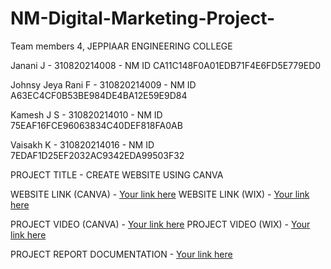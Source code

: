 # NM-Digital-Marketing-Project-

Team members 4, JEPPIAAR ENGINEERING COLLEGE

Janani J - 310820214008 - NM ID CA11C148F0A01EDB71F4E6FD5E779ED0

Johnsy Jeya Rani F - 310820214009 - NM ID A63EC4CF0B53BE984DE4BA12E59E9D84

Kamesh J S - 310820214010 - NM ID 75EAF16FCE96063834C40DEF818FA0AB

Vaisakh K - 310820214016 - NM ID 7EDAF1D25EF2032AC9342EDA99503F32

PROJECT TITLE - CREATE WEBSITE USING CANVA

WEBSITE LINK (CANVA) - [Your link here](https://unitrendzshopping.my.canva.site/)
WEBSITE LINK (WIX) - [Your link here](https://unitrendz.wixsite.com/unitrendz)

PROJECT VIDEO (CANVA) -  [Your link here](https://drive.google.com/file/d/1GuiQ3L-FsBQmaCik-qQAUqf5p9U5ZaAX/view?usp=drive_link)
PROJECT VIDEO (WIX) -  [Your link here](https://drive.google.com/file/d/1gzxNjUWh9xT0R8qh00IWPlMuIaenOZ4Q/view?usp=sharing)

PROJECT REPORT DOCUMENTATION - [Your link here](https://docs.google.com/document/d/1AWBUn6gYfeYqiig3kMNtYaMAf9fFF52t/edit?usp=sharing&ouid=111051625094855724993&rtpof=true&sd=true)
